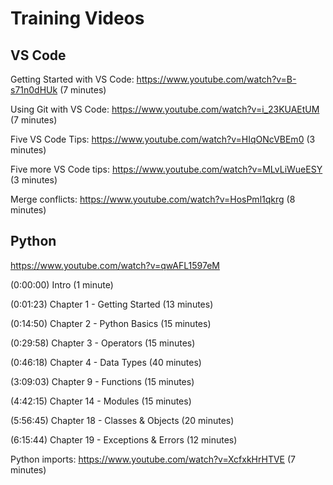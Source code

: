 # Training Videos

## VS Code

Getting Started with VS Code: https://www.youtube.com/watch?v=B-s71n0dHUk (7 minutes)

Using Git with VS Code:       https://www.youtube.com/watch?v=i_23KUAEtUM (7 minutes)

Five VS Code Tips:            https://www.youtube.com/watch?v=HIqONcVBEm0 (3 minutes)

Five more VS Code tips:       https://www.youtube.com/watch?v=MLvLiWueESY (3 minutes)

Merge conflicts:              https://www.youtube.com/watch?v=HosPml1qkrg (8 minutes)


## Python

https://www.youtube.com/watch?v=qwAFL1597eM

(0:00:00) Intro (1 minute)

(0:01:23) Chapter 1 - Getting Started (13 minutes)

(0:14:50) Chapter 2 - Python Basics (15 minutes)

(0:29:58) Chapter 3 - Operators  (15 minutes)

(0:46:18) Chapter 4 - Data Types (40 minutes)

(3:09:03) Chapter 9 - Functions (15 minutes)

(4:42:15) Chapter 14 - Modules (15 minutes)

(5:56:45) Chapter 18 - Classes & Objects (20 minutes)

(6:15:44) Chapter 19 - Exceptions & Errors (12 minutes)

Python imports:               https://www.youtube.com/watch?v=XcfxkHrHTVE (7 minutes)